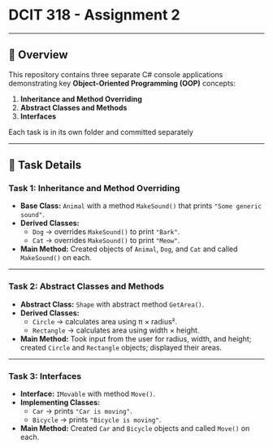# DCIT 318 - Assignment 2    


---

## 📌 Overview
This repository contains three separate C# console applications demonstrating key **Object-Oriented Programming (OOP)** concepts:  
1. **Inheritance and Method Overriding**  
2. **Abstract Classes and Methods**  
3. **Interfaces**  

Each task is in its own folder and committed separately 

---

## 📝 Task Details

### **Task 1: Inheritance and Method Overriding**
- **Base Class:** `Animal` with a method `MakeSound()` that prints `"Some generic sound"`.
- **Derived Classes:**  
  - `Dog` → overrides `MakeSound()` to print `"Bark"`.  
  - `Cat` → overrides `MakeSound()` to print `"Meow"`.
- **Main Method:** Created objects of `Animal`, `Dog`, and `Cat` and called `MakeSound()` on each.



---

### **Task 2: Abstract Classes and Methods**
- **Abstract Class:** `Shape` with abstract method `GetArea()`.
- **Derived Classes:**  
  - `Circle` → calculates area using π × radius².  
  - `Rectangle` → calculates area using width × height.
- **Main Method:** Took input from the user for radius, width, and height; created `Circle` and `Rectangle` objects; displayed their areas.




---

### **Task 3: Interfaces**
- **Interface:** `IMovable` with method `Move()`.
- **Implementing Classes:**  
  - `Car` → prints `"Car is moving"`.  
  - `Bicycle` → prints `"Bicycle is moving"`.
- **Main Method:** Created `Car` and `Bicycle` objects and called `Move()` on each.




